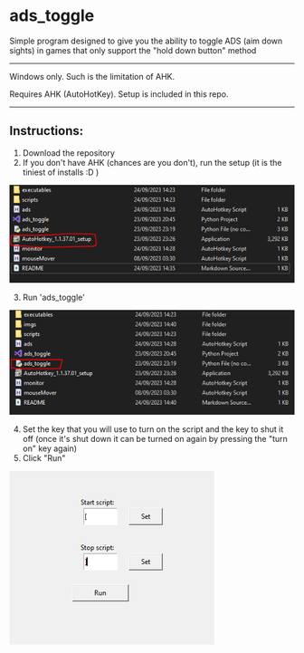 # ads_toggle
Simple program designed to give you the ability to toggle ADS (aim down sights) in games that only support the "hold down button" method

<hr>

Windows only. Such is the limitation of AHK.

Requires AHK (AutoHotKey). Setup is included in this repo. 

<hr>

## Instructions:

1. Download the repository
2. If you don't have AHK (chances are you don't), run the setup (it is the tiniest of installs :D )

![img1](imgs/img1.PNG)

3. Run 'ads_toggle'

![img1](imgs/img2.PNG)

4. Set the key that you will use to turn on the script and the key to shut it off (once it's shut down it can be turned on again by pressing the "turn on" key again)
5. Click "Run"

![img1](imgs/img3.PNG)
